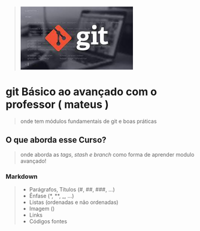 > ![foto do git](/image/git.jpeg)

# git Básico ao avançado com o professor ( mateus )

> onde tem módulos fundamentais de git e boas práticas 

## O que aborda esse Curso?

> onde aborda as _tags_, _stash_ _e_ _branch_ como forma de aprender modulo avançado!


### Markdown

> * Parágrafos, Títulos (#, ##, ###, ...)
> * Ênfase (*, **, _, ...)
> * Listas (ordenadas e não ordenadas)
> * Imagem (![]())
> * Links 
> * Códigos fontes